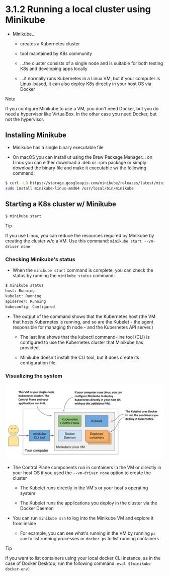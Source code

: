 # 3.1.2 Running a local cluster using Minikube

* Minikube...

  * creates a Kubernetes cluster

  * tool maintained by K8s community

  * ...the cluster consists of a single node and is suitable for both testing K8s and developing apps locally

  * ...it normally runs Kubernetes in a Linux VM, but if your computer is Linux-based, it can also deploy K8s directly in your host OS via Docker

> [!NOTE]
> 
> If you configure Minikube to use a VM, you don't need Docker, but you do need a hypervisor like VirtualBox. In the other case you need Docker, but not the hypervisor.

## Installing Minikube

* Minikube has a single binary executable file

* On macOS you can install ut using the Brew Package Manager... on Linux you can either download a .deb or .rpm package or simply download the binary file and make it executable w/ the following command:

```zsh
$ curl -LO https://storage.googleapis.com/minikube/releases/latest/minikube-linux-amd64 && \
sudo install minikube-linux-amd64 /usr/local/bin/minikube
```

## Starting a K8s cluster w/ Minikube

```zsh
$ minikube start
```

> [!TIP]
> 
> If you use Linux, you can reduce the resources required by Minikube by creating the cluster w/o a VM. Use this command: `minikube start --vm-driver none`

### Checking Minikube's status

* When the `minikube start` command is complete, you can check the status by running the `minikube status` command:

```zsh
$ minikube status
host: Running
kubelet: Running
apiserver: Running
kubeconfig: Configured
```

* The output of the command shows that the Kubernetes host (the VM that hosts Kubernetes is running, and so are the Kubelet - the agent responsible for managing th node - and the Kubernetes API server.)

  * The last line shows that the kubectl command-line tool (CLI) is configured to use the Kubernetes cluster that Minikube has provided.

  * Minikube doesn't install the CLI tool, but it does create its configuration file.

### Visualizing the system

![Fig. 1 Running a single-node K8s cluster using Minikube](../../../../img/cluster-management/management-tools/minikube/diag01.png)

* The Control Plane components run in containers in the VM or directly in your host OS if you used the `--vm-driver none` option to create the cluster

  * The Kubelet runs directly in the VM's or your host's operating system

  * The Kubelet runs the applications you deploy in the cluster via the Docker Daemon

* You can run `minikube ssh` to log into the Minikube VM and explore it from inside

  * For example, you can see what's running in the VM by running `ps aux` to list running processes or `docker ps` to list running containers

> [!TIP]
> 
> If you want to list containers using your local docker CLI instance, as in the case of Docker Desktop, run the following command: `eval $(minikube docker-env)`
